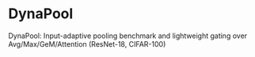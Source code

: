 # DynaPool
DynaPool: Input-adaptive pooling benchmark and lightweight gating over Avg/Max/GeM/Attention (ResNet-18, CIFAR-100)
